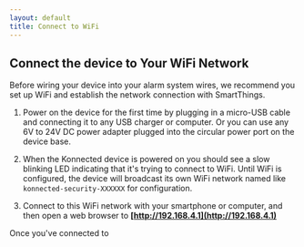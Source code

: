 ```yaml
---
layout: default
title: Connect to WiFi
---
```


## Connect the device to Your WiFi Network
Before wiring your device into your alarm system wires, we recommend you set up WiFi and establish the network 
connection with SmartThings.

1. Power on the device for the first time by plugging in a micro-USB cable and connecting it
 to any USB charger or computer. Or you can use any 6V to 24V DC power adapter plugged into the circular power port on
  the device base.
1. When the Konnected device is powered on you should see a slow blinking LED indicating that it's trying to connect to WiFi. 
Until WiFi is configured, the device will broadcast its own WiFi network named like `konnected-security-XXXXXX` for configuration.

1. Connect to this WiFi network with your smartphone or computer, and then open a web browser to 
 **[http://192.168.4.1](http://192.168.4.1)**
 
 Once you've connected to